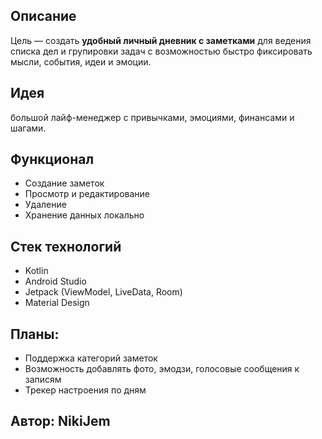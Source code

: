 ## Описание
Цель — создать **удобный личный дневник с заметками** для ведения списка дел и групировки задач с возможностью быстро фиксировать мысли, события, идеи и эмоции.

## Идея
большой лайф-менеджер с привычками, эмоциями, финансами и шагами.

## Функционал
- Создание заметок
- Просмотр и редактирование
- Удаление
- Хранение данных локально

## Стек технологий
- Kotlin
- Android Studio
- Jetpack (ViewModel, LiveData, Room)
- Material Design

##  Планы:
- Поддержка категорий заметок
- Возможность добавлять фото, эмодзи, голосовые сообщения к записям
- Трекер настроения по дням

## Автор: NikiJem
